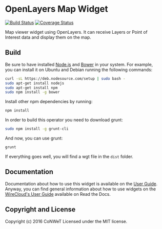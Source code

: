 # OpenLayers Map Widget

[![Build Status](https://travis-ci.org/Wirecloud/ol3-map-widget.svg?branch=develop)](https://travis-ci.org/Wirecloud/ol3-map-widget)
[![Coverage Status](https://coveralls.io/repos/github/Wirecloud/ol3-map-widget/badge.svg?branch=develop)](https://coveralls.io/github/Wirecloud/ol3-map-widget?branch=develop)

Map viewer widget using OpenLayers. It can receive Layers or Point of Interest data and display them
 on the map.

Build
-----

Be sure to have installed [Node.js](http://node.js) and [Bower](http://bower.io) in your system. For example, you can install it on Ubuntu and Debian running the following commands:

```bash
curl -sL https://deb.nodesource.com/setup | sudo bash -
sudo apt-get install nodejs
sudo apt-get install npm
sudo npm install -g bower
```

Install other npm dependencies by running:

```bash
npm install
```

In order to build this operator you need to download grunt:

```bash
sudo npm install -g grunt-cli
```

And now, you can use grunt:

```bash
grunt
```

If everything goes well, you will find a wgt file in the `dist` folder.

## Documentation

Documentation about how to use this widget is available on the
[User Guide](src/doc/userguide.md). Anyway, you can find general information
about how to use widgets on the
[WireCloud's User Guide](https://wirecloud.readthedocs.io/en/stable/user_guide/)
available on Read the Docs.

## Copyright and License

Copyright (c) 2016 CoNWeT
Licensed under the MIT license.
